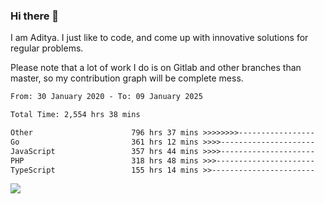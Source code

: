 ### Hi there 👋

I am Aditya. I just like to code, and come up with innovative solutions for regular problems.

Please note that a lot of work I do is on Gitlab and other branches than master, so my contribution graph will be complete mess.

<!--START_SECTION:waka-->

```txt
From: 30 January 2020 - To: 09 January 2025

Total Time: 2,554 hrs 38 mins

Other                      796 hrs 37 mins >>>>>>>>-----------------   31.18 %
Go                         361 hrs 12 mins >>>>---------------------   14.14 %
JavaScript                 357 hrs 44 mins >>>>---------------------   14.00 %
PHP                        318 hrs 48 mins >>>----------------------   12.48 %
TypeScript                 155 hrs 14 mins >>-----------------------   06.08 %
```

<!--END_SECTION:waka-->

![](https://komarev.com/ghpvc/?username=BrainBuzzer)
